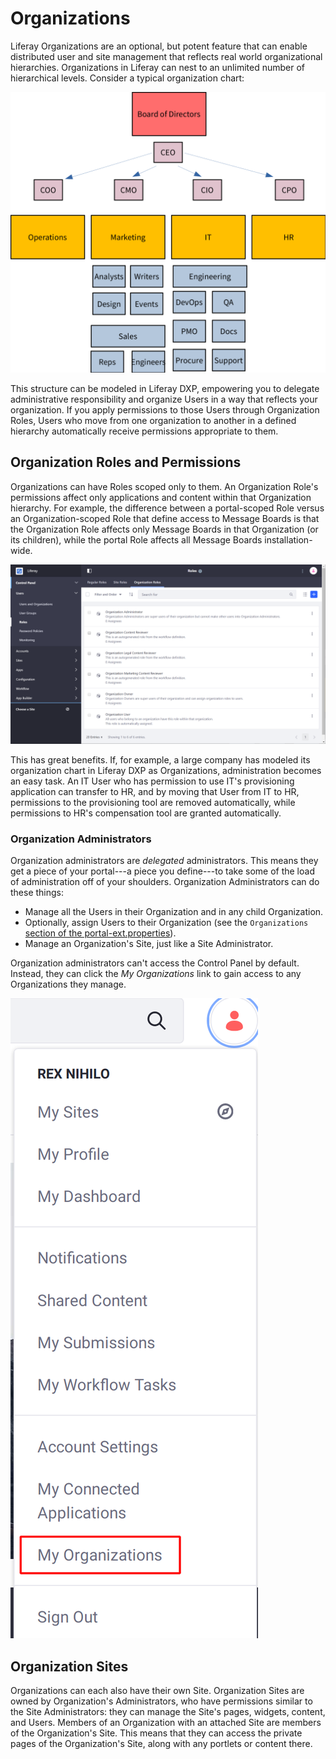 # Organizations

Liferay Organizations are an optional, but potent feature that can enable distributed user and site management that reflects real world organizational hierarchies. Organizations in Liferay can nest to an unlimited number of hierarchical levels. Consider a typical organization chart:

![An organization chart shows how a typical grouping of company, governmental department, non profit, or any other collection of people is organized. Liferay's Organizations can model these.](./intro-to-organizations/images/01.png)

This structure can be modeled in Liferay DXP, empowering you to delegate administrative responsibility and organize Users in a way that reflects your organization. If you apply permissions to those Users through Organization Roles, Users who move from one organization to another in a defined hierarchy automatically receive permissions appropriate to them.

## Organization Roles and Permissions

Organizations can have Roles scoped only to them. An Organization Role's permissions affect only applications and content within that Organization hierarchy. For example, the difference between a portal-scoped Role versus an Organization-scoped Role that define access to Message Boards is that the Organization Role affects only Message Boards in that Organization (or its children), while the portal Role affects all Message Boards installation-wide.

![The Organization Roles management screen.](./intro-to-organizations/images/02.png)

This has great benefits. If, for example, a large company has modeled its organization chart in Liferay DXP as Organizations, administration becomes an easy task. An IT User who has permission to use IT's provisioning application can transfer to HR, and by moving that User from IT to HR, permissions to the provisioning tool are removed automatically, while permissions to HR's compensation tool are granted automatically.

### Organization Administrators

Organization administrators are *delegated* administrators. This means they get a piece of your portal---a piece you define---to take some of the load of administration off of your shoulders. Organization Administrators can do these things:

* Manage all the Users in their Organization and in any child Organization.
* Optionally, assign Users to their Organization (see the `Organizations` [section of the portal-ext.properties](https://docs.liferay.com/portal/7.2-latest/propertiesdoc/portal.properties.html#Organizations)).
* Manage an Organization's Site, just like a Site Administrator.

Organization administrators can't access the Control Panel by default. Instead, they can click the *My Organizations* link to gain access to any Organizations they manage.

![Organization administrators can access their Organizations from their profile.](./intro-to-organizations/images/03.png)

## Organization Sites

Organizations can each also have their own Site. Organization Sites are owned by Organization's Administrators, who have permissions similar to the Site Administrators: they can manage the Site's pages, widgets, content, and Users. Members of an Organization with an attached Site are members of the Organization's Site. This means that they can access the private pages of the Organization's Site, along with any portlets or content there.
